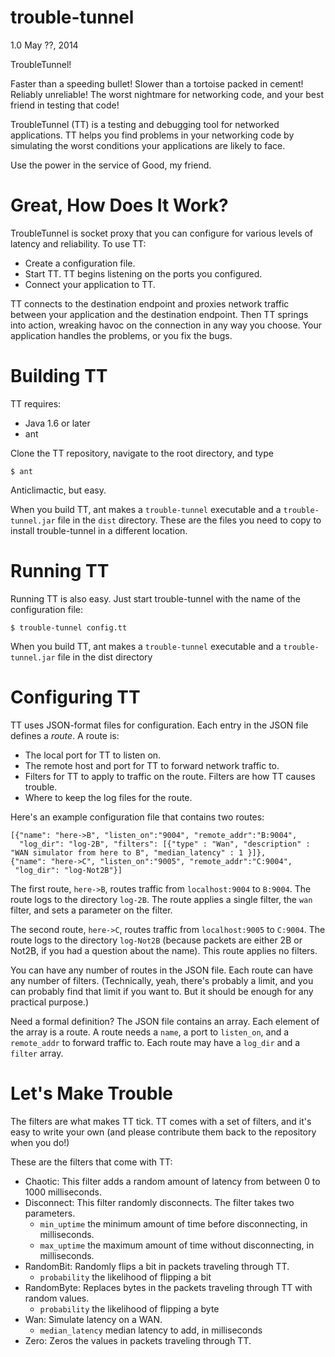 trouble-tunnel
==============
1.0
May ??, 2014

TroubleTunnel! 

Faster than a speeding bullet! Slower than a tortoise packed in cement!
Reliably unreliable! The worst nightmare for networking code, and your best
friend in testing that code!

TroubleTunnel (TT) is a testing and debugging tool for networked applications.
TT helps you find problems in your networking code by simulating the worst
conditions your applications are likely to face.

Use the power in the service of Good, my friend.


Great, How Does It Work?
========================

TroubleTunnel is socket proxy that you can configure for various levels of 
latency and reliability. To use TT:

+ Create a configuration file.
+ Start TT. TT begins listening on the ports you configured.
+ Connect your application to TT.


TT connects to the destination endpoint and proxies network traffic between your
application and the destination endpoint.  Then TT springs into action, wreaking
havoc on the connection in any way you choose. Your application handles the
problems, or you fix the bugs.

Building TT
===========

TT requires:
+ Java 1.6 or later
+ ant

Clone the TT repository, navigate to the root directory, and type

````
$ ant 
````

Anticlimactic, but easy.

When you build TT, ant makes a `trouble-tunnel` executable and a
`trouble-tunnel.jar` file in the `dist` directory. These are the files you
need to copy to install trouble-tunnel in a different location.


Running TT
==========
Running TT is also easy. Just start trouble-tunnel with the name of the
configuration file:

````
$ trouble-tunnel config.tt
````

When you build TT, ant makes a `trouble-tunnel` executable and a
`trouble-tunnel.jar` file in the dist directory

Configuring TT
==============
TT uses JSON-format files for configuration.  Each entry in the JSON file
defines a *route*. A route is:

+ The local port for TT to listen on.
+ The remote host and port for TT to forward network traffic to.
+ Filters for TT to apply to traffic on the route. Filters are how TT causes
  trouble.
+ Where to keep the log files for the route.

Here's an example configuration file that contains two routes:

````
[{"name": "here->B", "listen_on":"9004", "remote_addr":"B:9004",
  "log_dir": "log-2B", "filters": [{"type" : "Wan", "description" : "WAN simulator from here to B", "median_latency" : 1 }]},
{"name": "here->C", "listen_on":"9005", "remote_addr":"C:9004",
 "log_dir": "log-Not2B"}]
````

The first route, `here->B`, routes traffic from `localhost:9004` to `B:9004`.
The route logs to the directory `log-2B`. The route applies a single filter,
the `wan` filter, and sets a parameter on the filter.

The second route, `here->C`, routes traffic from `localhost:9005` to `C:9004`.
The route logs to the directory `log-Not2B` (because packets are either 2B or
Not2B, if you had a question about the name). This route applies no filters.

You can have any number of routes in the JSON file. Each route can have any
number of filters. (Technically, yeah, there's probably a limit, and you can
probably find that limit if you want to. But it should be enough for any
practical purpose.)

Need a formal definition? The JSON file contains an array. Each element of the
array is a route. A route needs a `name`, a port to `listen_on`, and a
`remote_addr` to forward traffic to. Each route may have a `log_dir` and a
`filter` array.

Let's Make Trouble
======================

The filters are what makes TT tick. TT comes with a set of filters, and it's
easy to write your own (and please contribute them back to the repository when
you do!)

These are the filters that come with TT:

+ Chaotic: This filter adds a random amount of latency from between 0 to 1000
  milliseconds.
+ Disconnect: This filter randomly disconnects. The filter takes two
  parameters.
  - `min_uptime` the minimum amount of time before disconnecting, in
     milliseconds.
  - `max_uptime` the maximum amount of time without disconnecting, in
    milliseconds.
+ RandomBit: Randomly flips a bit in packets traveling through TT.
  - `probability` the likelihood of flipping a bit
+ RandomByte: Replaces bytes in the packets traveling through TT with random
  values.
  - `probability` the likelihood of flipping a byte
+ Wan: Simulate latency on a WAN.
  - `median_latency` median latency to add, in milliseconds
+ Zero: Zeros the values in packets traveling through TT.



